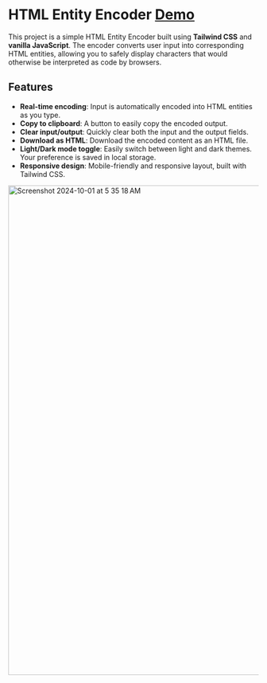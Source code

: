 # HTML Entity Encoder&nbsp;<a href="https://sudo-self.github.io/html-encoder">Demo</a>

This project is a simple HTML Entity Encoder built using **Tailwind CSS** and **vanilla JavaScript**. The encoder converts user input into corresponding HTML entities, allowing you to safely display characters that would otherwise be interpreted as code by browsers.

## Features

- **Real-time encoding**: Input is automatically encoded into HTML entities as you type.
- **Copy to clipboard**: A button to easily copy the encoded output.
- **Clear input/output**: Quickly clear both the input and the output fields.
- **Download as HTML**: Download the encoded content as an HTML file.
- **Light/Dark mode toggle**: Easily switch between light and dark themes. Your preference is saved in local storage.
- **Responsive design**: Mobile-friendly and responsive layout, built with Tailwind CSS.
  
<img width="983" alt="Screenshot 2024-10-01 at 5 35 18 AM" src="https://github.com/user-attachments/assets/f65efd51-b654-4a52-8d82-faa6b3ba7d7f">
